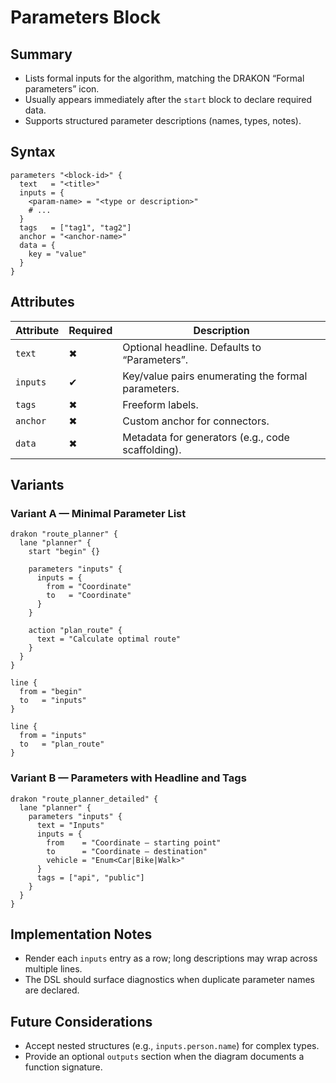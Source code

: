 # Parameters Block

## Summary

- Lists formal inputs for the algorithm, matching the DRAKON “Formal parameters” icon.
- Usually appears immediately after the `start` block to declare required data.
- Supports structured parameter descriptions (names, types, notes).

## Syntax

```hcl
parameters "<block-id>" {
  text   = "<title>"
  inputs = {
    <param-name> = "<type or description>"
    # ...
  }
  tags   = ["tag1", "tag2"]
  anchor = "<anchor-name>"
  data = {
    key = "value"
  }
}
```

## Attributes

| Attribute | Required | Description |
|-----------|----------|-------------|
| `text` | ✖ | Optional headline. Defaults to “Parameters”. |
| `inputs` | ✔ | Key/value pairs enumerating the formal parameters. |
| `tags` | ✖ | Freeform labels. |
| `anchor` | ✖ | Custom anchor for connectors. |
| `data` | ✖ | Metadata for generators (e.g., code scaffolding). |

## Variants

### Variant A — Minimal Parameter List

```hcl
drakon "route_planner" {
  lane "planner" {
    start "begin" {}

    parameters "inputs" {
      inputs = {
        from = "Coordinate"
        to   = "Coordinate"
      }
    }

    action "plan_route" {
      text = "Calculate optimal route"
    }
  }
}

line {
  from = "begin"
  to   = "inputs"
}

line {
  from = "inputs"
  to   = "plan_route"
}
```

### Variant B — Parameters with Headline and Tags

```hcl
drakon "route_planner_detailed" {
  lane "planner" {
    parameters "inputs" {
      text = "Inputs"
      inputs = {
        from    = "Coordinate — starting point"
        to      = "Coordinate — destination"
        vehicle = "Enum<Car|Bike|Walk>"
      }
      tags = ["api", "public"]
    }
  }
}
```

## Implementation Notes

- Render each `inputs` entry as a row; long descriptions may wrap across multiple lines.
- The DSL should surface diagnostics when duplicate parameter names are declared.

## Future Considerations

- Accept nested structures (e.g., `inputs.person.name`) for complex types.
- Provide an optional `outputs` section when the diagram documents a function signature.
